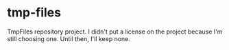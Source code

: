 # tmp-files
TmpFiles repository project. I didn't put a license on the project because I'm still choosing one. Until then, I'll keep none.
